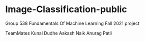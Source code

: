 # Image-Classification-public
Group 538 Fundamentals Of Machine Learning Fall 2021 project

TeamMates
Kunal Dudhe
Aakash Naik
Anurag Patil
